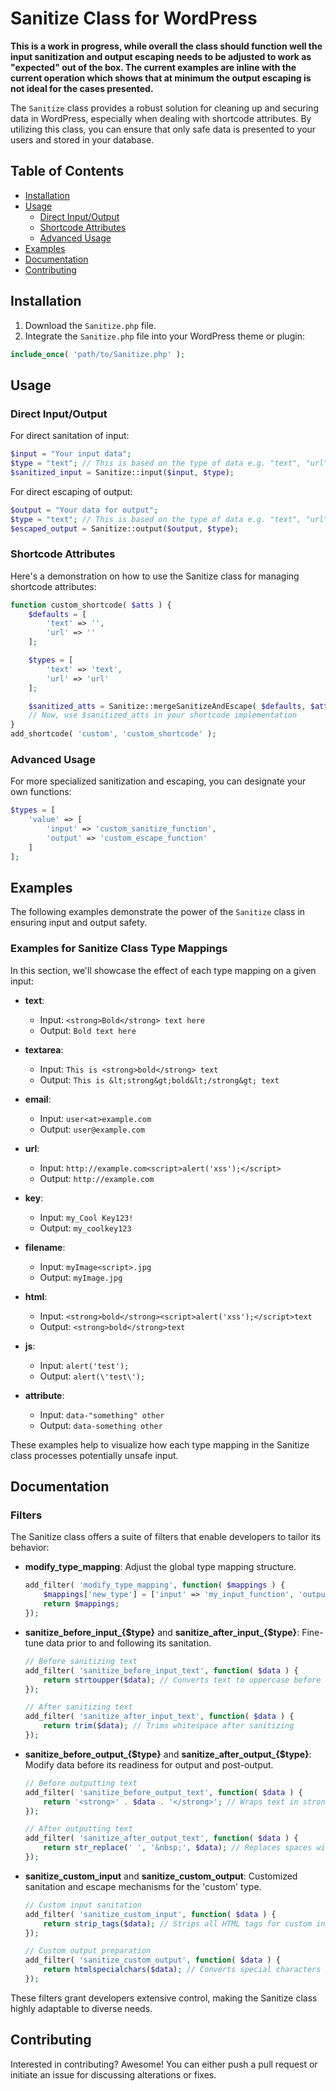 # Sanitize Class for WordPress

**This is a work in progress, while overall the class should function well the input sanitization and output escaping needs to be adjusted to work as "expected" out of the box. The current examples are inline with the current operation which shows that at minimum the output escaping is not ideal for the cases presented.**

The `Sanitize` class provides a robust solution for cleaning up and securing data in WordPress, especially when dealing with shortcode attributes. By utilizing this class, you can ensure that only safe data is presented to your users and stored in your database.

## Table of Contents

- [Installation](#installation)
- [Usage](#usage)
  - [Direct Input/Output](#direct-inputoutput)
  - [Shortcode Attributes](#shortcode-attributes)
  - [Advanced Usage](#advanced-usage)
- [Examples](#examples)
- [Documentation](#documentation)
- [Contributing](#contributing)

## Installation

1. Download the `Sanitize.php` file.
2. Integrate the `Sanitize.php` file into your WordPress theme or plugin:

```php
include_once( 'path/to/Sanitize.php' );
```

## Usage

### Direct Input/Output

For direct sanitation of input:

```php
$input = "Your input data";
$type = "text"; // This is based on the type of data e.g. "text", "url", etc.
$sanitized_input = Sanitize::input($input, $type);
```

For direct escaping of output:

```php
$output = "Your data for output";
$type = "text"; // This is based on the type of data e.g. "text", "url", etc.
$escaped_output = Sanitize::output($output, $type);
```

### Shortcode Attributes

Here's a demonstration on how to use the Sanitize class for managing shortcode attributes:

```php
function custom_shortcode( $atts ) {
    $defaults = [
        'text' => '',
        'url' => ''
    ];

    $types = [
        'text' => 'text',
        'url' => 'url'
    ];

    $sanitized_atts = Sanitize::mergeSanitizeAndEscape( $defaults, $atts, $types );
    // Now, use $sanitized_atts in your shortcode implementation
}
add_shortcode( 'custom', 'custom_shortcode' );
```

### Advanced Usage

For more specialized sanitization and escaping, you can designate your own functions:

```php
$types = [
    'value' => [
        'input' => 'custom_sanitize_function',
        'output' => 'custom_escape_function'
    ]
];
```

## Examples

The following examples demonstrate the power of the `Sanitize` class in ensuring input and output safety.

### Examples for Sanitize Class Type Mappings

In this section, we'll showcase the effect of each type mapping on a given input:

- **text**:
  * Input: `<strong>Bold</strong> text here`
  * Output: `Bold text here`

- **textarea**:
  * Input: `This is <strong>bold</strong> text`
  * Output: `This is &lt;strong&gt;bold&lt;/strong&gt; text`

- **email**:
  * Input: `user<at>example.com`
  * Output: `user@example.com`

- **url**:
  * Input: `http://example.com<script>alert('xss');</script>`
  * Output: `http://example.com`

- **key**:
  * Input: `my_Cool Key123!`
  * Output: `my_coolkey123`

- **filename**:
  * Input: `myImage<script>.jpg`
  * Output: `myImage.jpg`

- **html**:
  * Input: `<strong>bold</strong><script>alert('xss');</script>text`
  * Output: `<strong>bold</strong>text`

- **js**:
  * Input: `alert('test');`
  * Output: `alert(\'test\');`

- **attribute**:
  * Input: `data-"something" other`
  * Output: `data-something other`

These examples help to visualize how each type mapping in the Sanitize class processes potentially unsafe input.

## Documentation

### Filters

The Sanitize class offers a suite of filters that enable developers to tailor its behavior:

- **modify_type_mapping**: Adjust the global type mapping structure.
  
  ```php
  add_filter( 'modify_type_mapping', function( $mappings ) {
      $mappings['new_type'] = ['input' => 'my_input_function', 'output' => 'my_output_function'];
      return $mappings;
  });
  ```

- **sanitize_before_input_{$type}** and **sanitize_after_input_{$type}**: Fine-tune data prior to and following its sanitation.
  
  ```php
  // Before sanitizing text
  add_filter( 'sanitize_before_input_text', function( $data ) {
      return strtoupper($data); // Converts text to uppercase before sanitizing
  });
  
  // After sanitizing text
  add_filter( 'sanitize_after_input_text', function( $data ) {
      return trim($data); // Trims whitespace after sanitizing
  });
  ```

- **sanitize_before_output_{$type}** and **sanitize_after_output_{$type}**: Modify data before its readiness for output and post-output.
  
  ```php
  // Before outputting text
  add_filter( 'sanitize_before_output_text', function( $data ) {
      return '<strong>' . $data . '</strong>'; // Wraps text in strong tags before output
  });
  
  // After outputting text
  add_filter( 'sanitize_after_output_text', function( $data ) {
      return str_replace(' ', '&nbsp;', $data); // Replaces spaces with non-breaking spaces after output
  });
  ```

- **sanitize_custom_input** and **sanitize_custom_output**: Customized sanitation and escape mechanisms for the 'custom' type.
  
  ```php
  // Custom input sanitation
  add_filter( 'sanitize_custom_input', function( $data ) {
      return strip_tags($data); // Strips all HTML tags for custom input
  });
  
  // Custom output preparation
  add_filter( 'sanitize_custom_output', function( $data ) {
      return htmlspecialchars($data); // Converts special characters to HTML entities for custom output
  });
  ```

These filters grant developers extensive control, making the Sanitize class highly adaptable to diverse needs.


## Contributing

Interested in contributing? Awesome! You can either push a pull request or initiate an issue for discussing alterations or fixes.
